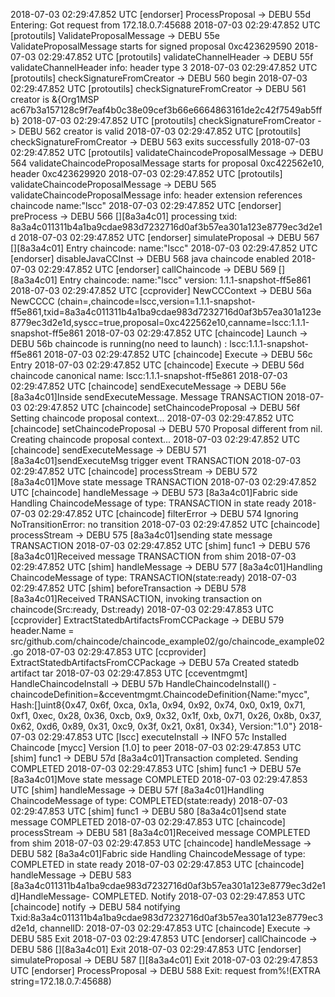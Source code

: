 2018-07-03 02:29:47.852 UTC [endorser] ProcessProposal -> DEBU 55d Entering: Got request from 172.18.0.7:45688
2018-07-03 02:29:47.852 UTC [protoutils] ValidateProposalMessage -> DEBU 55e ValidateProposalMessage starts for signed proposal 0xc423629590
2018-07-03 02:29:47.852 UTC [protoutils] validateChannelHeader -> DEBU 55f validateChannelHeader info: header type 3
2018-07-03 02:29:47.852 UTC [protoutils] checkSignatureFromCreator -> DEBU 560 begin
2018-07-03 02:29:47.852 UTC [protoutils] checkSignatureFromCreator -> DEBU 561 creator is &{Org1MSP ac67b3a157128c9f7eaf4b0c38e09cef3b66e6664863161de2c42f7549ab5ffb}
2018-07-03 02:29:47.852 UTC [protoutils] checkSignatureFromCreator -> DEBU 562 creator is valid
2018-07-03 02:29:47.852 UTC [protoutils] checkSignatureFromCreator -> DEBU 563 exits successfully
2018-07-03 02:29:47.852 UTC [protoutils] validateChaincodeProposalMessage -> DEBU 564 validateChaincodeProposalMessage starts for proposal 0xc422562e10, header 0xc423629920
2018-07-03 02:29:47.852 UTC [protoutils] validateChaincodeProposalMessage -> DEBU 565 validateChaincodeProposalMessage info: header extension references chaincode name:"lscc" 
2018-07-03 02:29:47.852 UTC [endorser] preProcess -> DEBU 566 [][8a3a4c01] processing txid: 8a3a4c011311b4a1ba9cdae983d7232716d0af3b57ea301a123e8779ec3d2e1d
2018-07-03 02:29:47.852 UTC [endorser] simulateProposal -> DEBU 567 [][8a3a4c01] Entry chaincode: name:"lscc" 
2018-07-03 02:29:47.852 UTC [endorser] disableJavaCCInst -> DEBU 568 java chaincode enabled
2018-07-03 02:29:47.852 UTC [endorser] callChaincode -> DEBU 569 [][8a3a4c01] Entry chaincode: name:"lscc"  version: 1.1.1-snapshot-ff5e861
2018-07-03 02:29:47.852 UTC [ccprovider] NewCCContext -> DEBU 56a NewCCCC (chain=,chaincode=lscc,version=1.1.1-snapshot-ff5e861,txid=8a3a4c011311b4a1ba9cdae983d7232716d0af3b57ea301a123e8779ec3d2e1d,syscc=true,proposal=0xc422562e10,canname=lscc:1.1.1-snapshot-ff5e861
2018-07-03 02:29:47.852 UTC [chaincode] Launch -> DEBU 56b chaincode is running(no need to launch) : lscc:1.1.1-snapshot-ff5e861
2018-07-03 02:29:47.852 UTC [chaincode] Execute -> DEBU 56c Entry
2018-07-03 02:29:47.852 UTC [chaincode] Execute -> DEBU 56d chaincode canonical name: lscc:1.1.1-snapshot-ff5e861
2018-07-03 02:29:47.852 UTC [chaincode] sendExecuteMessage -> DEBU 56e [8a3a4c01]Inside sendExecuteMessage. Message TRANSACTION
2018-07-03 02:29:47.852 UTC [chaincode] setChaincodeProposal -> DEBU 56f Setting chaincode proposal context...
2018-07-03 02:29:47.852 UTC [chaincode] setChaincodeProposal -> DEBU 570 Proposal different from nil. Creating chaincode proposal context...
2018-07-03 02:29:47.852 UTC [chaincode] sendExecuteMessage -> DEBU 571 [8a3a4c01]sendExecuteMsg trigger event TRANSACTION
2018-07-03 02:29:47.852 UTC [chaincode] processStream -> DEBU 572 [8a3a4c01]Move state message TRANSACTION
2018-07-03 02:29:47.852 UTC [chaincode] handleMessage -> DEBU 573 [8a3a4c01]Fabric side Handling ChaincodeMessage of type: TRANSACTION in state ready
2018-07-03 02:29:47.852 UTC [chaincode] filterError -> DEBU 574 Ignoring NoTransitionError: no transition
2018-07-03 02:29:47.852 UTC [chaincode] processStream -> DEBU 575 [8a3a4c01]sending state message TRANSACTION
2018-07-03 02:29:47.852 UTC [shim] func1 -> DEBU 576 [8a3a4c01]Received message TRANSACTION from shim
2018-07-03 02:29:47.852 UTC [shim] handleMessage -> DEBU 577 [8a3a4c01]Handling ChaincodeMessage of type: TRANSACTION(state:ready)
2018-07-03 02:29:47.852 UTC [shim] beforeTransaction -> DEBU 578 [8a3a4c01]Received TRANSACTION, invoking transaction on chaincode(Src:ready, Dst:ready)
2018-07-03 02:29:47.853 UTC [ccprovider] ExtractStatedbArtifactsFromCCPackage -> DEBU 579 header.Name = src/github.com/chaincode/chaincode_example02/go/chaincode_example02.go
2018-07-03 02:29:47.853 UTC [ccprovider] ExtractStatedbArtifactsFromCCPackage -> DEBU 57a Created statedb artifact tar
2018-07-03 02:29:47.853 UTC [cceventmgmt] HandleChaincodeInstall -> DEBU 57b HandleChaincodeInstall() - chaincodeDefinition=&cceventmgmt.ChaincodeDefinition{Name:"mycc", Hash:[]uint8{0x47, 0x6f, 0xca, 0x1a, 0x94, 0x92, 0x74, 0x0, 0x19, 0x71, 0xf1, 0xec, 0x28, 0x36, 0xcb, 0x9, 0x32, 0x1f, 0xb, 0x71, 0x26, 0x8b, 0x37, 0x62, 0xd6, 0x89, 0x31, 0xc9, 0x3f, 0x21, 0x81, 0x34}, Version:"1.0"}
2018-07-03 02:29:47.853 UTC [lscc] executeInstall -> INFO 57c Installed Chaincode [mycc] Version [1.0] to peer
2018-07-03 02:29:47.853 UTC [shim] func1 -> DEBU 57d [8a3a4c01]Transaction completed. Sending COMPLETED
2018-07-03 02:29:47.853 UTC [shim] func1 -> DEBU 57e [8a3a4c01]Move state message COMPLETED
2018-07-03 02:29:47.853 UTC [shim] handleMessage -> DEBU 57f [8a3a4c01]Handling ChaincodeMessage of type: COMPLETED(state:ready)
2018-07-03 02:29:47.853 UTC [shim] func1 -> DEBU 580 [8a3a4c01]send state message COMPLETED
2018-07-03 02:29:47.853 UTC [chaincode] processStream -> DEBU 581 [8a3a4c01]Received message COMPLETED from shim
2018-07-03 02:29:47.853 UTC [chaincode] handleMessage -> DEBU 582 [8a3a4c01]Fabric side Handling ChaincodeMessage of type: COMPLETED in state ready
2018-07-03 02:29:47.853 UTC [chaincode] handleMessage -> DEBU 583 [8a3a4c011311b4a1ba9cdae983d7232716d0af3b57ea301a123e8779ec3d2e1d]HandleMessage- COMPLETED. Notify
2018-07-03 02:29:47.853 UTC [chaincode] notify -> DEBU 584 notifying Txid:8a3a4c011311b4a1ba9cdae983d7232716d0af3b57ea301a123e8779ec3d2e1d, channelID:
2018-07-03 02:29:47.853 UTC [chaincode] Execute -> DEBU 585 Exit
2018-07-03 02:29:47.853 UTC [endorser] callChaincode -> DEBU 586 [][8a3a4c01] Exit
2018-07-03 02:29:47.853 UTC [endorser] simulateProposal -> DEBU 587 [][8a3a4c01] Exit
2018-07-03 02:29:47.853 UTC [endorser] ProcessProposal -> DEBU 588 Exit: request from%!(EXTRA string=172.18.0.7:45688)


